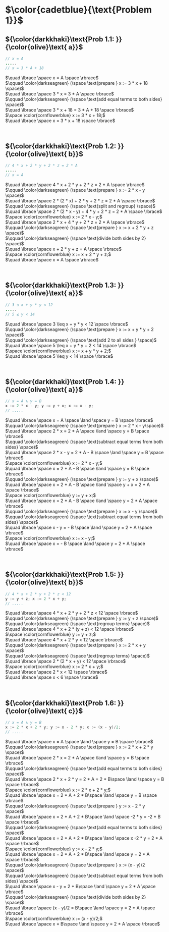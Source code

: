 # $\color{cadetblue}{\text{Problem 1}}$

## ${\color{darkkhaki}\text{Prob 1.1: }}{\color{olive}\text{ a}}$

```java
// x = A
.....
// x = 3 * A + 18
```

$\quad \lbrace \space x = A \space \rbrace$  
$\qquad \color{darkseagreen} (\space \text{prepare } x := 3 * x + 18 \space)$  
$\quad \lbrace \space 3 * x = 3 * A \space \rbrace$  
$\qquad \color{darkseagreen} (\space \text{add equal terms to both sides} \space)$  
$\quad \lbrace \space 3 * x + 18 = 3 * A + 18 \space \rbrace$  
$\space \color{cornflowerblue} x := 3 * x + 18;$  
$\quad \lbrace \space x = 3 * x + 18 \space \rbrace$  

&nbsp;

## ${\color{darkkhaki}\text{Prob 1.2: }}{\color{olive}\text{ b}}$

```java
// 4 * x + 2 * y + 2 * z = 2 * A
.....
// x = A 
```

$\quad \lbrace \space 4 * x + 2 * y + 2 * z = 2 * A \space \rbrace$  
$\qquad \color{darkseagreen} (\space \text{prepare } x := 2 * x - y \space)$  
$\quad \lbrace \space 2 * (2 * x) + 2 * y + 2 * z = 2 * A \space \rbrace$  
$\qquad \color{darkseagreen} (\space \text{split and regroup} \space)$  
$\quad \lbrace \space 2 * (2 * x - y) + 4 * y + 2 * z = 2 * A \space \rbrace$  
$\space \color{cornflowerblue} x := 2 * x - y;$  
$\quad \lbrace \space 2 * x + 4 * y + 2 * z = 2 * A \space \rbrace$  
$\qquad \color{darkseagreen} (\space \text{prepare } x := x + 2 * y + z \space)$  
$\qquad \color{darkseagreen} (\space \text{divide both sides by 2} \space)$  
$\quad \lbrace \space x + 2 * y + z = A \space \rbrace$  
$\space \color{cornflowerblue} x := x + 2 * y + z;$  
$\quad \lbrace \space x = A \space \rbrace$  

&nbsp;

## ${\color{darkkhaki}\text{Prob 1.3: }}{\color{olive}\text{ a}}$

```java
// 3 ≤ x + y * y < 12
.....
// 5 ≤ y < 14
```

$\quad \lbrace \space 3 \leq x + y * y < 12 \space \rbrace$  
$\qquad \color{darkseagreen} (\space \text{prepare } x := x + y * y + 2 \space)$  
$\qquad \color{darkseagreen} (\space \text{add 2 to all sides } \space)$  
$\quad \lbrace \space 5 \leq x + y * y + 2 < 14 \space \rbrace$  
$\space \color{cornflowerblue} x := x + y * y + 2;$  
$\quad \lbrace \space 5 \leq y < 14 \space \rbrace$  

&nbsp;

## ${\color{darkkhaki}\text{Prob 1.4: }}{\color{olive}\text{ a}}$

```java
// x = A ∧ y = B
x := 2 * x - y; y := y + x; x := x - y;
// .....
```

$\quad \lbrace \space x = A \space \land \space y = B \space \rbrace$  
$\qquad \color{darkseagreen} (\space \text{prepare } x := 2 * x - y\space)$  
$\quad \lbrace \space 2 * x = 2 * A \space \land \space y = B \space \rbrace$  
$\qquad \color{darkseagreen} (\space \text{subtract equal terms from both sides} \space)$  
$\quad \lbrace \space 2 * x - y = 2 * A - B \space \land \space y = B \space \rbrace$  
$\space \color{cornflowerblue} x := 2 * x - y;$  
$\quad \lbrace \space x = 2 * A - B \space \land \space y = B \space \rbrace$  
$\qquad \color{darkseagreen} (\space \text{prepare } y := y + x \space)$  
$\quad \lbrace \space x = 2 * A - B \space \land \space y + x =  2 * A \space \rbrace$  
$\space \color{cornflowerblue} y := y + x;$  
$\quad \lbrace \space x = 2 * A - B \space \land \space y = 2 * A \space \rbrace$  
$\qquad \color{darkseagreen} (\space \text{prepare } x := x - y \space)$  
$\qquad \color{darkseagreen} (\space \text{subtract equal terms from both sides} \space)$  
$\quad \lbrace \space x - y = - B \space \land \space y = 2 * A \space \rbrace$  
$\space \color{cornflowerblue} x := x - y;$  
$\quad \lbrace \space x = - B \space \land \space y = 2 * A \space \rbrace$  

&nbsp;

## ${\color{darkkhaki}\text{Prob 1.5: }}{\color{olive}\text{ b}}$

```java
// 4 * x + 2 * y + 2 * z < 12 
y := y + z; x := 2 * x + y;
// .....
```

$\quad \lbrace \space 4 * x + 2 * y + 2 * z < 12 \space \rbrace$  
$\qquad \color{darkseagreen} (\space \text{prepare } y := y + z \space)$  
$\qquad \color{darkseagreen} (\space \text{regroup terms} \space)$  
$\quad \lbrace \space 4 * x + 2 * (y + z) < 12 \space \rbrace$  
$\space \color{cornflowerblue} y := y + z;$  
$\quad \lbrace \space 4 * x + 2 * y < 12 \space \rbrace$  
$\qquad \color{darkseagreen} (\space \text{prepare } x := 2 * x + y \space)$  
$\qquad \color{darkseagreen} (\space \text{regroup terms} \space)$  
$\quad \lbrace \space 2 * (2 * x + y) < 12 \space \rbrace$  
$\space \color{cornflowerblue} x := 2 * x + y;$  
$\quad \lbrace \space 2 * x < 12 \space \rbrace$  
$\quad \lbrace \space x < 6 \space \rbrace$  

&nbsp;

## ${\color{darkkhaki}\text{Prob 1.6: }}{\color{olive}\text{ c}}$

```java
// x = A ∧ y = B
x := 2 * x + 2 * y; y := x - 2 * y; x := (x - y)/2;
// .....
```

$\quad \lbrace \space x = A \space \land \space y = B \space \rbrace$  
$\qquad \color{darkseagreen} (\space \text{prepare } x := 2 * x + 2 * y \space)$  
$\quad \lbrace \space 2 * x = 2 * A \space \land \space y = B \space \rbrace$  
$\qquad \color{darkseagreen} (\space \text{add equal terms to both sides} \space)$  
$\quad \lbrace \space 2 * x + 2 * y = 2 * A + 2 * B\space \land \space y = B \space \rbrace$  
$\space \color{cornflowerblue} x := 2 * x + 2 * y;$  
$\quad \lbrace \space x = 2 * A + 2 * B\space \land \space y = B \space \rbrace$  
$\qquad \color{darkseagreen} (\space \text{prepare } y := x - 2 * y \space)$  
$\quad \lbrace \space x = 2 * A + 2 * B\space \land \space -2 * y = -2 * B \space \rbrace$  
$\qquad \color{darkseagreen} (\space \text{add equal terms to both sides} \space)$  
$\quad \lbrace \space x = 2 * A + 2 * B\space \land \space x -2 * y = 2 * A \space \rbrace$  
$\space \color{cornflowerblue} y := x - 2 * y;$  
$\quad \lbrace \space x = 2 * A + 2 * B\space \land \space y = 2 * A \space \rbrace$  
$\qquad \color{darkseagreen} (\space \text{prepare } x := (x - y)/2 \space)$  
$\qquad \color{darkseagreen} (\space \text{subtract equal terms from both sides} \space)$  
$\quad \lbrace \space x - y = 2 * B\space \land \space y = 2 * A \space \rbrace$  
$\qquad \color{darkseagreen} (\space \text{divide both sides by 2} \space)$  
$\quad \lbrace \space (x - y)/2 = B\space \land \space y = 2 * A \space \rbrace$  
$\space \color{cornflowerblue} x := (x - y)/2;$  
$\quad \lbrace \space x = B\space \land \space y = 2 * A \space \rbrace$  

&nbsp;

